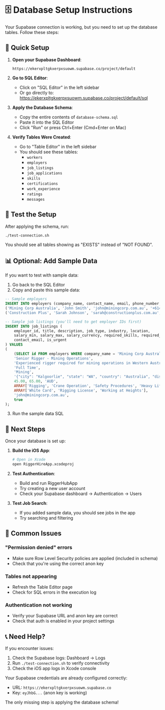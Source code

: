 # 🗄️ Database Setup Instructions

Your Supabase connection is working, but you need to set up the database tables. Follow these steps:

## 🚀 Quick Setup

1. **Open your Supabase Dashboard**:
   ```
   https://ekerxpltgkxerpxsuowm.supabase.co/project/default
   ```

2. **Go to SQL Editor**:
   - Click on "SQL Editor" in the left sidebar
   - Or go directly to: https://ekerxpltgkxerpxsuowm.supabase.co/project/default/sql

3. **Apply the Database Schema**:
   - Copy the entire contents of `database-schema.sql`
   - Paste it into the SQL Editor
   - Click "Run" or press Ctrl+Enter (Cmd+Enter on Mac)

4. **Verify Tables Were Created**:
   - Go to "Table Editor" in the left sidebar
   - You should see these tables:
     - `workers`
     - `employers` 
     - `job_listings`
     - `job_applications`
     - `skills`
     - `certifications`
     - `work_experience`
     - `ratings`
     - `messages`

## 🧪 Test the Setup

After applying the schema, run:
```bash
./test-connection.sh
```

You should see all tables showing as "EXISTS" instead of "NOT FOUND".

## 📊 Optional: Add Sample Data

If you want to test with sample data:

1. Go back to the SQL Editor
2. Copy and paste this sample data:

```sql
-- Sample employers
INSERT INTO employers (company_name, contact_name, email, phone_number, industry, location) VALUES
('Mining Corp Australia', 'John Smith', 'john@miningcorp.com.au', '+61400000001', 'Mining', '{"city": "Perth", "state": "WA", "country": "Australia", "latitude": -31.9505, "longitude": 115.8605}'),
('Construction Plus', 'Sarah Johnson', 'sarah@constructionplus.com.au', '+61400000002', 'Construction', '{"city": "Sydney", "state": "NSW", "country": "Australia", "latitude": -33.8688, "longitude": 151.2093}');

-- Sample job listings (you'll need to get employer IDs first)
INSERT INTO job_listings (
    employer_id, title, description, job_type, industry, location,
    salary_min, salary_max, salary_currency, required_skills, required_certifications,
    contact_email, is_urgent
) VALUES
(
    (SELECT id FROM employers WHERE company_name = 'Mining Corp Australia' LIMIT 1),
    'Senior Rigger - Mining Operations',
    'Experienced rigger required for mining operations in Western Australia. Must have strong safety record and crane operation experience.',
    'Full Time',
    'Mining',
    '{"city": "Kalgoorlie", "state": "WA", "country": "Australia", "display_location": "Kalgoorlie, WA"}',
    45.00, 65.00, 'AUD',
    ARRAY['Rigging', 'Crane Operation', 'Safety Procedures', 'Heavy Lifting'],
    ARRAY['White Card', 'Rigging License', 'Working at Heights'],
    'john@miningcorp.com.au',
    true
);
```

3. Run the sample data SQL

## 🎯 Next Steps

Once your database is set up:

1. **Build the iOS App**:
   ```bash
   # Open in Xcode
   open RiggerHireApp.xcodeproj
   ```

2. **Test Authentication**:
   - Build and run RiggerHubApp
   - Try creating a new user account
   - Check your Supabase dashboard → Authentication → Users

3. **Test Job Search**:
   - If you added sample data, you should see jobs in the app
   - Try searching and filtering

## 🚨 Common Issues

### "Permission denied" errors
- Make sure Row Level Security policies are applied (included in schema)
- Check that you're using the correct anon key

### Tables not appearing
- Refresh the Table Editor page
- Check for SQL errors in the execution log

### Authentication not working
- Verify your Supabase URL and anon key are correct
- Check that auth is enabled in your project settings

## 📞 Need Help?

If you encounter issues:
1. Check the Supabase logs: Dashboard → Logs
2. Run `./test-connection.sh` to verify connectivity
3. Check the iOS app logs in Xcode console

Your Supabase credentials are already configured correctly:
- URL: `https://ekerxpltgkxerpxsuowm.supabase.co`
- Key: `eyJhbG...` (anon key is working)

The only missing step is applying the database schema!
